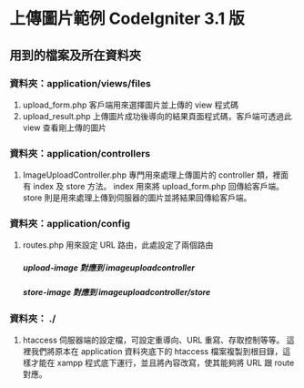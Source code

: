 # 上傳圖片範例 CodeIgniter 3.1 版 

## 用到的檔案及所在資料夾
### 資料夾：application/views/files 
1. upload_form.php
  客戶端用來選擇圖片並上傳的 view 程式碼
2. upload_result.php
  上傳圖片成功後導向的結果頁面程式碼，客戶端可透過此 view 查看剛上傳的圖片

### 資料夾：application/controllers
1. ImageUploadController.php
   專門用來處理上傳圖片的 controller 類，裡面有 index 及 store 方法。
   index 用來將 upload_form.php 回傳給客戶端。
   store 則是用來處理上傳到伺服器的圖片並將結果回傳給客戶端。

### 資料夾：application/config
1. routes.php
   用來設定 URL 路由，此處設定了兩個路由
   ##### upload-image 對應到 imageuploadcontroller
   ##### store-image 對應到 imageuploadcontroller/store


### 資料夾： ./
1. htaccess
   伺服器端的設定檔，可設定重導向、URL 重寫、存取控制等等。
   這裡我們將原本在 application 資料夾底下的 htaccess 檔案複製到根目錄，這樣才能在 xampp 程式底下運行，並且將內容改寫，使其能夠將 URL 跟 route 對應。